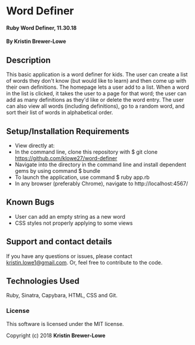# Word Definer

#### Ruby Word Definer, 11.30.18

#### By Kristin Brewer-Lowe

## Description

This basic application is a word definer for kids. The user can create a list of words they don't know (but would like to learn) and then come up with their own definitions. The homepage lets a user add to a list. When a word in the list is clicked, it takes the user to a page for that word; the user can add as many definitions as they'd like or delete the word entry. The user can also view all words (including definitions), go to a random word, and sort their list of words in alphabetical order.

## Setup/Installation Requirements

* View directly at:
* In the command line, clone this repository with $ git clone https://github.com/klowe27/word-definer
* Navigate into the directory in the command line and install dependent gems by using command $ bundle
* To launch the application, use command $ ruby app.rb
* In any browser (preferably Chrome), navigate to http://localhost:4567/

## Known Bugs

* User can add an empty string as a new word
* CSS styles not properly applying to some views

## Support and contact details

If you have any questions or issues, please contact kristin.lowe1@gmail.com. Or, feel free to contribute to the code.

## Technologies Used

Ruby, Sinatra, Capybara, HTML, CSS and Git.

### License

This software is licensed under the MIT license.

Copyright (c) 2018 **Kristin Brewer-Lowe**
